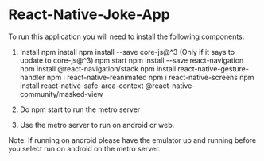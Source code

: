 # React-Native-Joke-App

To run this application you will need to install the following components:

1) Install 
npm install 
npm install --save core-js@^3 (Only if it says to update to core-js@^3)
npm start 
npm install --save react-navigation
npm install @react-navigation/stack
npm install react-native-gesture-handler
npm i react-native-reanimated
npm i react-native-screens
npm install react-native-safe-area-context @react-native-community/masked-view

2) Do npm start to run the metro server

3) Use the metro server to run on android or web.

Note: If running on android please have the emulator up and running before you select run on android on the metro server.
